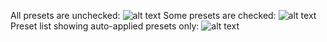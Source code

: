 All presets are unchecked:
![alt text][4]
Some presets are checked:
![alt text][5]
Preset list showing auto-applied presets only:
![alt text][6]

  [4]: https://i.imgur.com/4paAAWO.png
  [5]: https://i.imgur.com/oHqm5MN.png
  [6]: https://i.imgur.com/ZE7tEiU.png